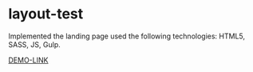 # layout-test

Implemented the landing page used the following technologies: HTML5, SASS, JS, Gulp.

[DEMO-LINK](https://mikhail-88.github.io/layout-test/dist)